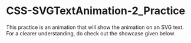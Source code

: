 # CSS-SVGTextAnimation-2_Practice
This practice is an animation that will show the animation on an SVG text. For a clearer understanding, do check out the showcase given below. 
